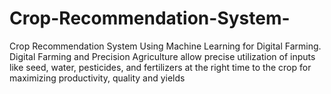 # Crop-Recommendation-System-
Crop Recommendation System Using Machine Learning for Digital Farming. Digital Farming and Precision Agriculture allow precise utilization of inputs like seed, water, pesticides, and fertilizers at the right time to the crop for maximizing productivity, quality and yields
